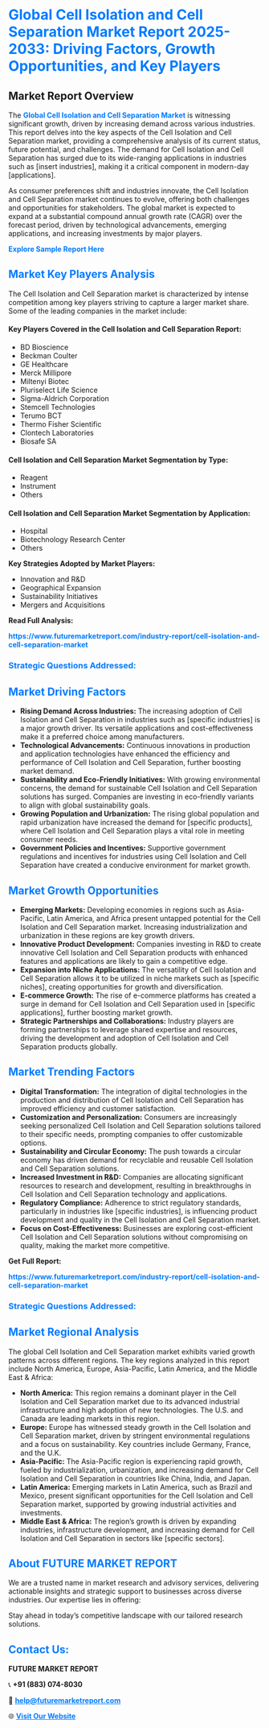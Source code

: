 <h1 style="color: #007BFF;">Global Cell Isolation and Cell Separation Market Report 2025-2033: Driving Factors, Growth Opportunities, and Key Players</h1>

<section id="overview">
<h2>Market Report Overview</h2>
<p>The <a href="https://www.futuremarketreport.com/industry-report/cell-isolation-and-cell-separation-market" style="color: #007BFF; text-decoration: none;"><strong>Global Cell Isolation and Cell Separation Market</strong></a> is witnessing significant growth, driven by increasing demand across various industries. This report delves into the key aspects of the Cell Isolation and Cell Separation market, providing a comprehensive analysis of its current status, future potential, and challenges. The demand for Cell Isolation and Cell Separation has surged due to its wide-ranging applications in industries such as [insert industries], making it a critical component in modern-day [applications].</p>
<p>As consumer preferences shift and industries innovate, the Cell Isolation and Cell Separation market continues to evolve, offering both challenges and opportunities for stakeholders. The global market is expected to expand at a substantial compound annual growth rate (CAGR) over the forecast period, driven by technological advancements, emerging applications, and increasing investments by major players.</p>
</section>

<section id="overview">
<p><a href="https://www.futuremarketreport.com/request-sample/reportId=59570" style="color: #007BFF; text-decoration: none;"><strong>Explore Sample Report Here</strong></a></p>
</section>

<section id="key-players">
<h2 style="color: #007BFF;">Market Key Players Analysis</h2>
<p>The Cell Isolation and Cell Separation market is characterized by intense competition among key players striving to capture a larger market share. Some of the leading companies in the market include:</p>
<h4>Key Players Covered in the Cell Isolation and Cell Separation Report:</h4>
<ul><li>BD Bioscience</li><li>Beckman Coulter</li><li>GE Healthcare</li><li>Merck Millipore</li><li>Miltenyi Biotec</li><li>Pluriselect Life Science</li><li>Sigma-Aldrich Corporation</li><li>Stemcell Technologies</li><li>Terumo BCT</li><li>Thermo Fisher Scientific</li><li>Clontech Laboratories</li><li>Biosafe SA</li></ul>
<h4>Cell Isolation and Cell Separation Market Segmentation by Type:</h4>
<ul><li>Reagent</li><li>Instrument</li><li>Others</li></ul>

<h4>Cell Isolation and Cell Separation Market Segmentation by Application:</h4>
<ul><li>Hospital</li><li>Biotechnology Research Center</li><li>Others</li></ul>
<p><strong>Key Strategies Adopted by Market Players:</strong></p>
<ul>
<li>Innovation and R&D</li>
<li>Geographical Expansion</li>
<li>Sustainability Initiatives</li>
<li>Mergers and Acquisitions</li>
</ul>
</section>

<section>
<p><strong>Read Full Analysis: </strong></p><a href="https://www.futuremarketreport.com/industry-report/cell-isolation-and-cell-separation-market" style="color: #007BFF; text-decoration: none;"><strong>https://www.futuremarketreport.com/industry-report/cell-isolation-and-cell-separation-market</strong></a>
<h3 style="color: #007BFF;">Strategic Questions Addressed:</h3>
</section>

<section id="driving-factors">
<h2 style="color: #007BFF;">Market Driving Factors</h2>
<ul>
<li><strong>Rising Demand Across Industries:</strong> The increasing adoption of Cell Isolation and Cell Separation in industries such as [specific industries] is a major growth driver. Its versatile applications and cost-effectiveness make it a preferred choice among manufacturers.</li>
<li><strong>Technological Advancements:</strong> Continuous innovations in production and application technologies have enhanced the efficiency and performance of Cell Isolation and Cell Separation, further boosting market demand.</li>
<li><strong>Sustainability and Eco-Friendly Initiatives:</strong> With growing environmental concerns, the demand for sustainable Cell Isolation and Cell Separation solutions has surged. Companies are investing in eco-friendly variants to align with global sustainability goals.</li>
<li><strong>Growing Population and Urbanization:</strong> The rising global population and rapid urbanization have increased the demand for [specific products], where Cell Isolation and Cell Separation plays a vital role in meeting consumer needs.</li>
<li><strong>Government Policies and Incentives:</strong> Supportive government regulations and incentives for industries using Cell Isolation and Cell Separation have created a conducive environment for market growth.</li>
</ul>
</section>

<section id="growth-opportunities">
<h2 style="color: #007BFF;">Market Growth Opportunities</h2>
<ul>
<li><strong>Emerging Markets:</strong> Developing economies in regions such as Asia-Pacific, Latin America, and Africa present untapped potential for the Cell Isolation and Cell Separation market. Increasing industrialization and urbanization in these regions are key growth drivers.</li>
<li><strong>Innovative Product Development:</strong> Companies investing in R&D to create innovative Cell Isolation and Cell Separation products with enhanced features and applications are likely to gain a competitive edge.</li>
<li><strong>Expansion into Niche Applications:</strong> The versatility of Cell Isolation and Cell Separation allows it to be utilized in niche markets such as [specific niches], creating opportunities for growth and diversification.</li>
<li><strong>E-commerce Growth:</strong> The rise of e-commerce platforms has created a surge in demand for Cell Isolation and Cell Separation used in [specific applications], further boosting market growth.</li>
<li><strong>Strategic Partnerships and Collaborations:</strong> Industry players are forming partnerships to leverage shared expertise and resources, driving the development and adoption of Cell Isolation and Cell Separation products globally.</li>
</ul>
</section>

<section id="trending-factors">
<h2 style="color: #007BFF;">Market Trending Factors</h2>
<ul>
<li><strong>Digital Transformation:</strong> The integration of digital technologies in the production and distribution of Cell Isolation and Cell Separation has improved efficiency and customer satisfaction.</li>
<li><strong>Customization and Personalization:</strong> Consumers are increasingly seeking personalized Cell Isolation and Cell Separation solutions tailored to their specific needs, prompting companies to offer customizable options.</li>
<li><strong>Sustainability and Circular Economy:</strong> The push towards a circular economy has driven demand for recyclable and reusable Cell Isolation and Cell Separation solutions.</li>
<li><strong>Increased Investment in R&D:</strong> Companies are allocating significant resources to research and development, resulting in breakthroughs in Cell Isolation and Cell Separation technology and applications.</li>
<li><strong>Regulatory Compliance:</strong> Adherence to strict regulatory standards, particularly in industries like [specific industries], is influencing product development and quality in the Cell Isolation and Cell Separation market.</li>
<li><strong>Focus on Cost-Effectiveness:</strong> Businesses are exploring cost-efficient Cell Isolation and Cell Separation solutions without compromising on quality, making the market more competitive.</li>
</ul>
</section>

<section>
<p><strong>Get Full Report: </strong></p><a href="https://www.futuremarketreport.com/industry-report/cell-isolation-and-cell-separation-market" style="color: #007BFF; text-decoration: none;"><strong>https://www.futuremarketreport.com/industry-report/cell-isolation-and-cell-separation-market</strong></a>
<h3 style="color: #007BFF;">Strategic Questions Addressed:</h3>
</section>


<section id="regional-analysis">
<h2 style="color: #007BFF;">Market Regional Analysis</h2>
<p>The global Cell Isolation and Cell Separation market exhibits varied growth patterns across different regions. The key regions analyzed in this report include North America, Europe, Asia-Pacific, Latin America, and the Middle East & Africa:</p>
<ul>
<li><strong>North America:</strong> This region remains a dominant player in the Cell Isolation and Cell Separation market due to its advanced industrial infrastructure and high adoption of new technologies. The U.S. and Canada are leading markets in this region.</li>
<li><strong>Europe:</strong> Europe has witnessed steady growth in the Cell Isolation and Cell Separation market, driven by stringent environmental regulations and a focus on sustainability. Key countries include Germany, France, and the U.K.</li>
<li><strong>Asia-Pacific:</strong> The Asia-Pacific region is experiencing rapid growth, fueled by industrialization, urbanization, and increasing demand for Cell Isolation and Cell Separation in countries like China, India, and Japan.</li>
<li><strong>Latin America:</strong> Emerging markets in Latin America, such as Brazil and Mexico, present significant opportunities for the Cell Isolation and Cell Separation market, supported by growing industrial activities and investments.</li>
<li><strong>Middle East & Africa:</strong> The region’s growth is driven by expanding industries, infrastructure development, and increasing demand for Cell Isolation and Cell Separation in sectors like [specific sectors].</li>
</ul>
</section>

<footer>
<h2 style="color: #007BFF;">About FUTURE MARKET REPORT</h2>
<p>We are a trusted name in market research and advisory services, delivering actionable insights and strategic support to businesses across diverse industries. Our expertise lies in offering:</p>

<p>Stay ahead in today’s competitive landscape with our tailored research solutions.</p>

<h2 style="color: #007BFF;">Contact Us:</h2>
<p><strong>FUTURE MARKET REPORT</strong></p>
<p>📞 <strong>+91 (883) 074-8030</strong></p>
<p>📧 <strong><a href="mailto:help@futuremarketreport.com" style="color: #007BFF;">help@futuremarketreport.com</a></strong></p>
<p>🌐 <strong><a href="https://www.futuremarketreport.com/" style="color: #007BFF;">Visit Our Website</a></strong></p>
</footer>